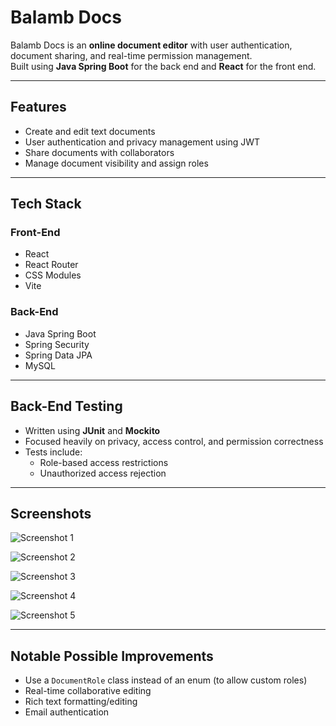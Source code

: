 # Balamb Docs

Balamb Docs is an **online document editor** with user authentication, document sharing, and real-time permission management.  
Built using **Java Spring Boot** for the back end and **React** for the front end.

---

## Features

- Create and edit text documents  
- User authentication and privacy management using JWT  
- Share documents with collaborators  
- Manage document visibility and assign roles  

---

## Tech Stack

### Front-End
- React  
- React Router  
- CSS Modules  
- Vite  

### Back-End
- Java Spring Boot  
- Spring Security  
- Spring Data JPA  
- MySQL  

---

## Back-End Testing

- Written using **JUnit** and **Mockito**  
- Focused heavily on privacy, access control, and permission correctness  
- Tests include:  
  - Role-based access restrictions  
  - Unauthorized access rejection  

---

## Screenshots

![Screenshot 1](https://github.com/user-attachments/assets/d9c3291a-d49f-4921-b193-479c9fe96688)

![Screenshot 2](https://github.com/user-attachments/assets/d26f885e-f2a3-4661-9a98-caf473d1b297)

![Screenshot 3](https://github.com/user-attachments/assets/199c1919-01b0-4d99-b6ba-ace209d24ec8)

![Screenshot 4](https://github.com/user-attachments/assets/1a80de1e-449c-4fa4-b0fa-5e7e044cbc7c)

![Screenshot 5](https://github.com/user-attachments/assets/d45fc409-40fd-493b-8436-497c329effab)

---

## Notable Possible Improvements

- Use a `DocumentRole` class instead of an enum (to allow custom roles)  
- Real-time collaborative editing  
- Rich text formatting/editing  
- Email authentication  
